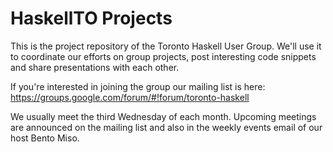 HaskellTO Projects
========

This is the project repository of the Toronto Haskell User Group. We'll use it to coordinate our efforts on group projects, post interesting code snippets and share presentations with each other.

If you're interested in joining the group our mailing list is here: https://groups.google.com/forum/#!forum/toronto-haskell

We usually meet the third Wednesday of each month. Upcoming meetings are announced on the mailing list and also in the weekly events email of our host Bento Miso.

